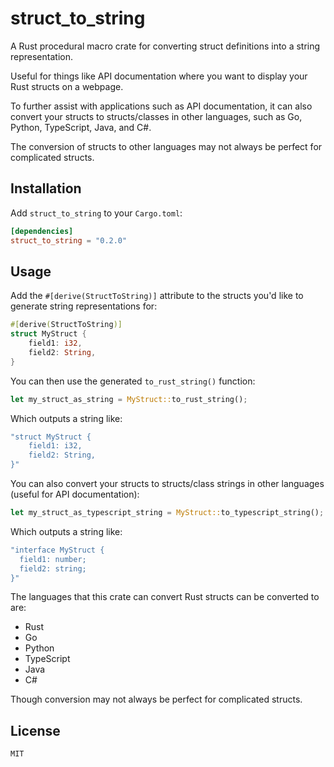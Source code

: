 # struct_to_string

A Rust procedural macro crate for converting struct definitions into a string representation.

Useful for things like API documentation where you want to display your Rust structs on a webpage.

To further assist with applications such as API documentation, it can also convert your structs to structs/classes in other languages, such as Go, Python, TypeScript, Java, and C#.

The conversion of structs to other languages may not always be perfect for complicated structs.

## Installation

Add `struct_to_string` to your `Cargo.toml`:

```toml
[dependencies]
struct_to_string = "0.2.0"
```

## Usage

Add the `#[derive(StructToString)]` attribute to the structs you'd like to generate string representations for:

```rust
#[derive(StructToString)]
struct MyStruct {
    field1: i32,
    field2: String,
}
```

You can then use the generated `to_rust_string()` function:

```rust
let my_struct_as_string = MyStruct::to_rust_string();
```

Which outputs a string like:

```rust
"struct MyStruct {
    field1: i32,
    field2: String,
}"
```

You can also convert your structs to structs/class strings in other languages (useful for API documentation):

```rust
let my_struct_as_typescript_string = MyStruct::to_typescript_string();
```

Which outputs a string like:

```rust
"interface MyStruct {
  field1: number;
  field2: string;
}"
```

The languages that this crate can convert Rust structs can be converted to are:

- Rust
- Go
- Python
- TypeScript
- Java
- C#

Though conversion may not always be perfect for complicated structs.

## License

```
MIT
```
